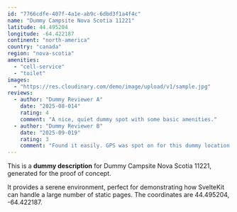 ```yaml
---
id: "7766cdfe-407f-4a1e-ab9c-6dbd3f1a4f4c"
name: "Dummy Campsite Nova Scotia 11221"
latitude: 44.495204
longitude: -64.422187
continent: "north-america"
country: "canada"
region: "nova-scotia"
amenities:
  - "cell-service"
  - "toilet"
images:
  - "https://res.cloudinary.com/demo/image/upload/v1/sample.jpg"
reviews:
  - author: "Dummy Reviewer A"
    date: "2025-08-014"
    rating: 4
    comment: "A nice, quiet dummy spot with some basic amenities."
  - author: "Dummy Reviewer B"
    date: "2025-09-019"
    rating: 3
    comment: "Found it easily. GPS was spot on for this dummy location."
---
```


This is a **dummy description** for Dummy Campsite Nova Scotia 11221, generated for the proof of concept.

It provides a serene environment, perfect for demonstrating how SvelteKit can handle a large number of static pages. The coordinates are 44.495204, -64.422187.
